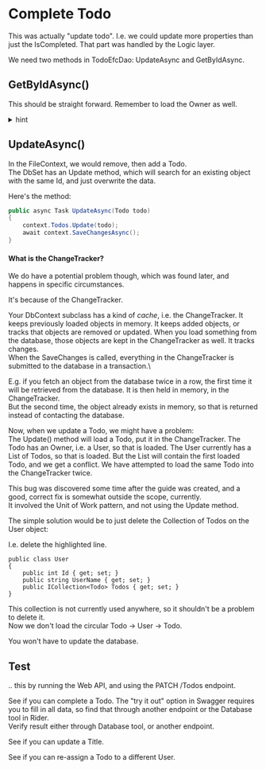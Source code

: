 # Complete Todo

This was actually "update todo". I.e. we could update more properties than just the IsCompleted. That part was handled by the Logic layer.

We need two methods in TodoEfcDao: UpdateAsync and GetByIdAsync.



## GetByIdAsync()

This should be straight forward. Remember to load the Owner as well.

<details>
<summary>hint</summary>

```csharp
public async Task<Todo?> GetByIdAsync(int todoId)
{
    Todo? found = await context.Todos
        .Include(todo => todo.Owner)
        .SingleOrDefaultAsync(todo => todo.Id == todoId);
    return found;
}
```

</details>

## UpdateAsync()

In the FileContext, we would remove, then add a Todo.\
The DbSet has an Update method, which will search for an existing object with the same Id, and just overwrite the data.

Here's the method:

```csharp
public async Task UpdateAsync(Todo todo)
{
    context.Todos.Update(todo);
    await context.SaveChangesAsync();
}
```

#### What is the ChangeTracker?

We do have a potential problem though, which was found later, and happens in specific circumstances.

It's because of the ChangeTracker.

Your DbContext subclass has a kind of _cache_, i.e. the ChangeTracker. 
It keeps previously loaded objects in memory. It keeps added objects, or tracks that objects are removed or updated. 
When you load something from the database, those objects are kept in the ChangeTracker as well. It tracks changes.\
When the SaveChanges is called, everything in the ChangeTracker is submitted to the database in a transaction.\


E.g. if you fetch an object from the database twice in a row, the first time it will be retrieved from the database. It is then held in memory, in the ChangeTracker.\
But the second time, the object already exists in memory, so that is returned instead of contacting the database.

Now, when we update a Todo, we might have a problem:\
The Update() method will load a Todo, put it in the ChangeTracker. The Todo has an Owner, i.e. a User, so that is loaded. The User currently has a List of Todos, so that is loaded. But the List will contain the first loaded Todo, and we get a conflict. We have attempted to load the same Todo into the ChangeTracker twice.

This bug was discovered some time after the guide was created, and a good, correct fix is somewhat outside the scope, currently.\
It involved the Unit of Work pattern, and not using the Update method.

The simple solution would be to just delete the Collection of Todos on the User object:

I.e. delete the highlighted line.

```csharp{5}
public class User
{
    public int Id { get; set; }
    public string UserName { get; set; }
    public ICollection<Todo> Todos { get; set; }
}
```

This collection is not currently used anywhere, so it shouldn't be a problem to delete it.\
Now we don't load the circular Todo -> User -> Todo.

You won't have to update the database.

## Test
.. this by running the Web API, and using the PATCH /Todos endpoint.

See if you can complete a Todo. The "try it out" option in Swagger requires you to fill in all data, so find that through another endpoint or the Database tool in Rider.\
Verify result either through Database tool, or another endpoint.

See if you can update a Title.

See if you can re-assign a Todo to a different User.